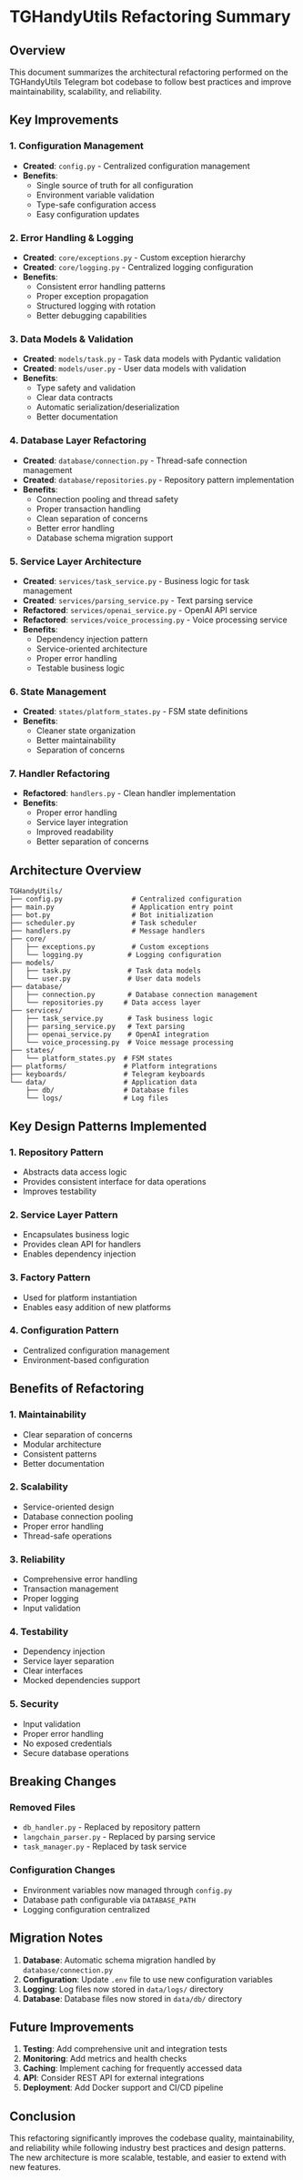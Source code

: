 # TGHandyUtils Refactoring Summary

## Overview
This document summarizes the architectural refactoring performed on the TGHandyUtils Telegram bot codebase to follow best practices and improve maintainability, scalability, and reliability.

## Key Improvements

### 1. **Configuration Management**
- **Created**: `config.py` - Centralized configuration management
- **Benefits**: 
  - Single source of truth for all configuration
  - Environment variable validation
  - Type-safe configuration access
  - Easy configuration updates

### 2. **Error Handling & Logging**
- **Created**: `core/exceptions.py` - Custom exception hierarchy
- **Created**: `core/logging.py` - Centralized logging configuration
- **Benefits**:
  - Consistent error handling patterns
  - Proper exception propagation
  - Structured logging with rotation
  - Better debugging capabilities

### 3. **Data Models & Validation**
- **Created**: `models/task.py` - Task data models with Pydantic validation
- **Created**: `models/user.py` - User data models with validation
- **Benefits**:
  - Type safety and validation
  - Clear data contracts
  - Automatic serialization/deserialization
  - Better documentation

### 4. **Database Layer Refactoring**
- **Created**: `database/connection.py` - Thread-safe connection management
- **Created**: `database/repositories.py` - Repository pattern implementation
- **Benefits**:
  - Connection pooling and thread safety
  - Proper transaction handling
  - Clean separation of concerns
  - Better error handling
  - Database schema migration support

### 5. **Service Layer Architecture**
- **Created**: `services/task_service.py` - Business logic for task management
- **Created**: `services/parsing_service.py` - Text parsing service
- **Refactored**: `services/openai_service.py` - OpenAI API service
- **Refactored**: `services/voice_processing.py` - Voice processing service
- **Benefits**:
  - Dependency injection pattern
  - Service-oriented architecture
  - Proper error handling
  - Testable business logic

### 6. **State Management**
- **Created**: `states/platform_states.py` - FSM state definitions
- **Benefits**:
  - Cleaner state organization
  - Better maintainability
  - Separation of concerns

### 7. **Handler Refactoring**
- **Refactored**: `handlers.py` - Clean handler implementation
- **Benefits**:
  - Proper error handling
  - Service layer integration
  - Improved readability
  - Better separation of concerns

## Architecture Overview

```
TGHandyUtils/
├── config.py                 # Centralized configuration
├── main.py                   # Application entry point
├── bot.py                    # Bot initialization
├── scheduler.py              # Task scheduler
├── handlers.py               # Message handlers
├── core/
│   ├── exceptions.py         # Custom exceptions
│   └── logging.py           # Logging configuration
├── models/
│   ├── task.py              # Task data models
│   └── user.py              # User data models
├── database/
│   ├── connection.py        # Database connection management
│   └── repositories.py     # Data access layer
├── services/
│   ├── task_service.py      # Task business logic
│   ├── parsing_service.py   # Text parsing
│   ├── openai_service.py    # OpenAI integration
│   └── voice_processing.py  # Voice message processing
├── states/
│   └── platform_states.py  # FSM states
├── platforms/              # Platform integrations
├── keyboards/              # Telegram keyboards
└── data/                   # Application data
    ├── db/                 # Database files
    └── logs/               # Log files
```

## Key Design Patterns Implemented

### 1. **Repository Pattern**
- Abstracts data access logic
- Provides consistent interface for data operations
- Improves testability

### 2. **Service Layer Pattern**
- Encapsulates business logic
- Provides clean API for handlers
- Enables dependency injection

### 3. **Factory Pattern**
- Used for platform instantiation
- Enables easy addition of new platforms

### 4. **Configuration Pattern**
- Centralized configuration management
- Environment-based configuration

## Benefits of Refactoring

### 1. **Maintainability**
- Clear separation of concerns
- Modular architecture
- Consistent patterns
- Better documentation

### 2. **Scalability**
- Service-oriented design
- Database connection pooling
- Proper error handling
- Thread-safe operations

### 3. **Reliability**
- Comprehensive error handling
- Transaction management
- Proper logging
- Input validation

### 4. **Testability**
- Dependency injection
- Service layer separation
- Clear interfaces
- Mocked dependencies support

### 5. **Security**
- Input validation
- Proper error handling
- No exposed credentials
- Secure database operations

## Breaking Changes

### Removed Files
- `db_handler.py` - Replaced by repository pattern
- `langchain_parser.py` - Replaced by parsing service
- `task_manager.py` - Replaced by task service

### Configuration Changes
- Environment variables now managed through `config.py`
- Database path configurable via `DATABASE_PATH`
- Logging configuration centralized

## Migration Notes

1. **Database**: Automatic schema migration handled by `database/connection.py`
2. **Configuration**: Update `.env` file to use new configuration variables
3. **Logging**: Log files now stored in `data/logs/` directory
4. **Database**: Database files now stored in `data/db/` directory

## Future Improvements

1. **Testing**: Add comprehensive unit and integration tests
2. **Monitoring**: Add metrics and health checks
3. **Caching**: Implement caching for frequently accessed data
4. **API**: Consider REST API for external integrations
5. **Deployment**: Add Docker support and CI/CD pipeline

## Conclusion

This refactoring significantly improves the codebase quality, maintainability, and reliability while following industry best practices and design patterns. The new architecture is more scalable, testable, and easier to extend with new features.
